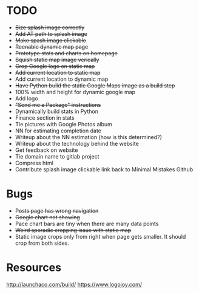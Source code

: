# TODO
* ~~Size splash image correctly~~
* ~~Add AT path to splash image~~
* ~~Make spash image clickable~~
* ~~Reenable dynamic map page~~
* ~~Prototype stats and charts on homepage~~
* ~~Squish static map image verically~~
* ~~Crop Google logo on static map~~
* ~~Add current location to static map~~
* Add current location to dynamic map
* ~~Have Python build the static Google Maps image as a build step~~
* 100% width and height for dynamic google map
* Add logo
* ~~"Send me a Package" instructions~~
* Dynamically build stats in Python
* Finance section in stats
* Tie pictures with Google Photos album
* NN for estimating completion date
* Writeup about the NN estimation (how is this determined?)
* Writeup about the technology behind the website
* Get feedback on website
* Tie domain name to gitlab project
* Compress html
* Contribute splash image clickable link back to Minimal Mistakes Github


# Bugs
* ~~Posts page has wrong navigation~~
* ~~Google chart not showing~~
* Pace chart bars are tiny when there are many data points
* ~~Weird sporadic cropping issue with static map~~
* Static image crops only from right when page gets smaller.  It should crop from both sides.


# Resources
http://launchaco.com/build/
https://www.logojoy.com/
